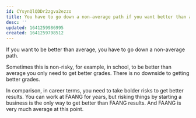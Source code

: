 ```yaml
---
id: CYsynQlQDDr2zgva2ezzo
title: You have to go down a non-average path if you want better than average results.
desc: ''
updated: 1641259986995
created: 1641259798512
---
```


If you want to be better than average, you have to go down a non-average path.

Sometimes this is non-risky, for example, in school, to be better than average you only need to get better grades. There is no downside to getting better grades.

In comparison, in career terms, you need to take bolder risks to get better results. You can work at FAANG for years, but risking things by starting a business is the only way to get better than FAANG results. And FAANG is very much average at this point.
